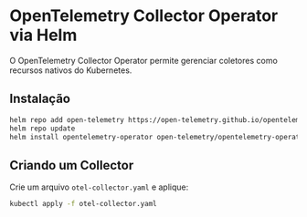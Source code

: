 # OpenTelemetry Collector Operator via Helm

O OpenTelemetry Collector Operator permite gerenciar coletores como recursos nativos do Kubernetes.

## Instalação

```sh
helm repo add open-telemetry https://open-telemetry.github.io/opentelemetry-helm-charts
helm repo update
helm install opentelemetry-operator open-telemetry/opentelemetry-operator --namespace observability --create-namespace
```

## Criando um Collector

Crie um arquivo `otel-collector.yaml` e aplique:

```sh
kubectl apply -f otel-collector.yaml
```
